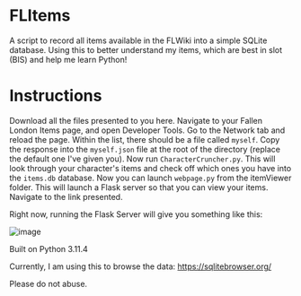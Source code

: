 # FLItems
A script to record all items available in the FLWiki into a simple SQLite database.
Using this to better understand my items, which are best in slot (BIS) and help me learn Python!

# Instructions
Download all the files presented to you here.
Navigate to your Fallen London Items page, and open Developer Tools. Go to the Network tab and reload the page. Within the list, there should be a file called `myself`. Copy the response into the `myself.json` file at the root of the directory (replace the default one I've given you). 
Now run `CharacterCruncher.py`. This will look through your character's items and check off which ones you have into the `items.db` database.
Now you can launch `webpage.py` from the itemViewer folder. This will launch a Flask server so that you can view your items. Navigate to the link presented.

Right now, running the Flask Server will give you something like this:

![image](https://github.com/maxistviews/FL_Items/assets/17325179/3e2587fb-5f09-41b0-8090-9675ba0a9d3f)


Built on Python 3.11.4


Currently, I am using this to browse the data:
https://sqlitebrowser.org/

Please do not abuse.
